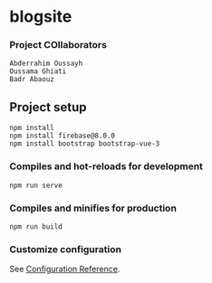 # blogsite
### Project COllaborators
```
Abderrahim Oussayh
Oussama Ghiati
Badr Abaouz
```
## Project setup
```
npm install
npm install firebase@8.0.0
npm install bootstrap bootstrap-vue-3
```

### Compiles and hot-reloads for development
```
npm run serve
```

### Compiles and minifies for production
```
npm run build
```

### Customize configuration
See [Configuration Reference](https://cli.vuejs.org/config/).

